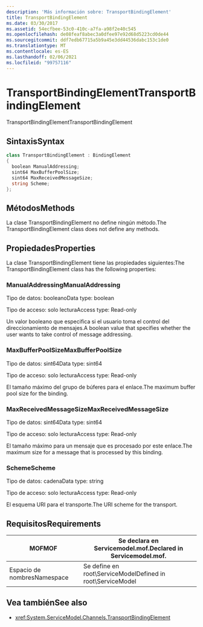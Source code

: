 ```yaml
---
description: 'Más información sobre: TransportBindingElement'
title: TransportBindingElement
ms.date: 03/30/2017
ms.assetid: 54ecfbee-53c0-410c-a7fa-a98f2e40c545
ms.openlocfilehash: de08feaf8abec3a0dfee97e92d68d5223cd0de44
ms.sourcegitcommit: ddf7edb67715a5b9a45e3dd44536dabc153c1de0
ms.translationtype: MT
ms.contentlocale: es-ES
ms.lasthandoff: 02/06/2021
ms.locfileid: "99757116"
---
```

# <a name="transportbindingelement"></a><span data-ttu-id="45080-103">TransportBindingElement</span><span class="sxs-lookup"><span data-stu-id="45080-103">TransportBindingElement</span></span>

<span data-ttu-id="45080-104">TransportBindingElement</span><span class="sxs-lookup"><span data-stu-id="45080-104">TransportBindingElement</span></span>  
  
## <a name="syntax"></a><span data-ttu-id="45080-105">Sintaxis</span><span class="sxs-lookup"><span data-stu-id="45080-105">Syntax</span></span>  
  
```csharp
class TransportBindingElement : BindingElement  
{  
  boolean ManualAddressing;  
  sint64 MaxBufferPoolSize;  
  sint64 MaxReceivedMessageSize;  
  string Scheme;  
};  
```  
  
## <a name="methods"></a><span data-ttu-id="45080-106">Métodos</span><span class="sxs-lookup"><span data-stu-id="45080-106">Methods</span></span>  

 <span data-ttu-id="45080-107">La clase TransportBindingElement no define ningún método.</span><span class="sxs-lookup"><span data-stu-id="45080-107">The TransportBindingElement class does not define any methods.</span></span>  
  
## <a name="properties"></a><span data-ttu-id="45080-108">Propiedades</span><span class="sxs-lookup"><span data-stu-id="45080-108">Properties</span></span>  

 <span data-ttu-id="45080-109">La clase TransportBindingElement tiene las propiedades siguientes:</span><span class="sxs-lookup"><span data-stu-id="45080-109">The TransportBindingElement class has the following properties:</span></span>  
  
### <a name="manualaddressing"></a><span data-ttu-id="45080-110">ManualAddressing</span><span class="sxs-lookup"><span data-stu-id="45080-110">ManualAddressing</span></span>  

 <span data-ttu-id="45080-111">Tipo de datos: booleano</span><span class="sxs-lookup"><span data-stu-id="45080-111">Data type: boolean</span></span>  
  
 <span data-ttu-id="45080-112">Tipo de acceso: solo lectura</span><span class="sxs-lookup"><span data-stu-id="45080-112">Access type: Read-only</span></span>  
  
 <span data-ttu-id="45080-113">Un valor booleano que especifica si el usuario toma el control del direccionamiento de mensajes.</span><span class="sxs-lookup"><span data-stu-id="45080-113">A boolean value that specifies whether the user wants to take control of message addressing.</span></span>  
  
### <a name="maxbufferpoolsize"></a><span data-ttu-id="45080-114">MaxBufferPoolSize</span><span class="sxs-lookup"><span data-stu-id="45080-114">MaxBufferPoolSize</span></span>  

 <span data-ttu-id="45080-115">Tipo de datos: sint64</span><span class="sxs-lookup"><span data-stu-id="45080-115">Data type: sint64</span></span>  
  
 <span data-ttu-id="45080-116">Tipo de acceso: solo lectura</span><span class="sxs-lookup"><span data-stu-id="45080-116">Access type: Read-only</span></span>  
  
 <span data-ttu-id="45080-117">El tamaño máximo del grupo de búferes para el enlace.</span><span class="sxs-lookup"><span data-stu-id="45080-117">The maximum buffer pool size for the binding.</span></span>  
  
### <a name="maxreceivedmessagesize"></a><span data-ttu-id="45080-118">MaxReceivedMessageSize</span><span class="sxs-lookup"><span data-stu-id="45080-118">MaxReceivedMessageSize</span></span>  

 <span data-ttu-id="45080-119">Tipo de datos: sint64</span><span class="sxs-lookup"><span data-stu-id="45080-119">Data type: sint64</span></span>  
  
 <span data-ttu-id="45080-120">Tipo de acceso: solo lectura</span><span class="sxs-lookup"><span data-stu-id="45080-120">Access type: Read-only</span></span>  
  
 <span data-ttu-id="45080-121">El tamaño máximo para un mensaje que es procesado por este enlace.</span><span class="sxs-lookup"><span data-stu-id="45080-121">The maximum size for a message that is processed by this binding.</span></span>  
  
### <a name="scheme"></a><span data-ttu-id="45080-122">Scheme</span><span class="sxs-lookup"><span data-stu-id="45080-122">Scheme</span></span>  

 <span data-ttu-id="45080-123">Tipo de datos: cadena</span><span class="sxs-lookup"><span data-stu-id="45080-123">Data type: string</span></span>  
  
 <span data-ttu-id="45080-124">Tipo de acceso: solo lectura</span><span class="sxs-lookup"><span data-stu-id="45080-124">Access type: Read-only</span></span>  
  
 <span data-ttu-id="45080-125">El esquema URI para el transporte.</span><span class="sxs-lookup"><span data-stu-id="45080-125">The URI scheme for the transport.</span></span>  
  
## <a name="requirements"></a><span data-ttu-id="45080-126">Requisitos</span><span class="sxs-lookup"><span data-stu-id="45080-126">Requirements</span></span>  
  
|<span data-ttu-id="45080-127">MOF</span><span class="sxs-lookup"><span data-stu-id="45080-127">MOF</span></span>|<span data-ttu-id="45080-128">Se declara en Servicemodel.mof.</span><span class="sxs-lookup"><span data-stu-id="45080-128">Declared in Servicemodel.mof.</span></span>|  
|---------|-----------------------------------|  
|<span data-ttu-id="45080-129">Espacio de nombres</span><span class="sxs-lookup"><span data-stu-id="45080-129">Namespace</span></span>|<span data-ttu-id="45080-130">Se define en root\ServiceModel</span><span class="sxs-lookup"><span data-stu-id="45080-130">Defined in root\ServiceModel</span></span>|  
  
## <a name="see-also"></a><span data-ttu-id="45080-131">Vea también</span><span class="sxs-lookup"><span data-stu-id="45080-131">See also</span></span>

- <xref:System.ServiceModel.Channels.TransportBindingElement>
